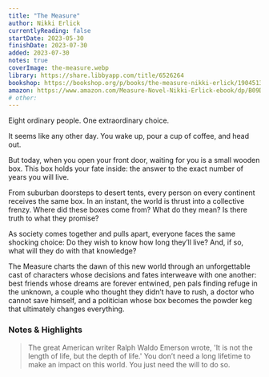 ```yaml
---
title: "The Measure"
author: Nikki Erlick
currentlyReading: false
startDate: 2023-05-30
finishDate: 2023-07-30
added: 2023-07-30
notes: true
coverImage: the-measure.webp
library: https://share.libbyapp.com/title/6526264
bookshop: https://bookshop.org/p/books/the-measure-nikki-erlick/19045139
amazon: https://www.amazon.com/Measure-Novel-Nikki-Erlick-ebook/dp/B09DGFDD3T
# other: 
---
```

Eight ordinary people. One extraordinary choice.

It seems like any other day. You wake up, pour a cup of coffee, and head out.

But today, when you open your front door, waiting for you is a small wooden box. This box holds your fate inside: the answer to the exact number of years you will live.

From suburban doorsteps to desert tents, every person on every continent receives the same box. In an instant, the world is thrust into a collective frenzy. Where did these boxes come from? What do they mean? Is there truth to what they promise?

As society comes together and pulls apart, everyone faces the same shocking choice: Do they wish to know how long they’ll live? And, if so, what will they do with that knowledge?

The Measure charts the dawn of this new world through an unforgettable cast of characters whose decisions and fates interweave with one another: best friends whose dreams are forever entwined, pen pals finding refuge in the unknown, a couple who thought they didn’t have to rush, a doctor who cannot save himself, and a politician whose box becomes the powder keg that ultimately changes everything.

### Notes & Highlights
> The great American writer Ralph Waldo Emerson wrote, 'It is not the length of life, but the depth of life.' You don’t need a long lifetime to make an impact on this world. You just need the will to do so.
